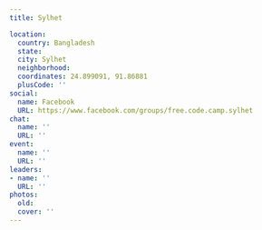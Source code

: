 ```yaml
---
title: Sylhet

location:
  country: Bangladesh
  state: 
  city: Sylhet
  neighborhood: 
  coordinates: 24.899091, 91.86881
  plusCode: ''
social:
  name: Facebook
  URL: https://www.facebook.com/groups/free.code.camp.sylhet
chat:
  name: ''
  URL: ''
event:
  name: ''
  URL: ''
leaders:
- name: ''
  URL: ''
photos:
  old: 
  cover: ''
---
```

